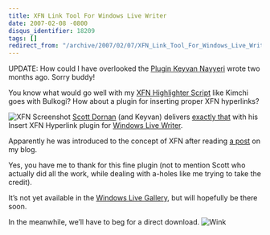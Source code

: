 ```yaml
---
title: XFN Link Tool For Windows Live Writer
date: 2007-02-08 -0800
disqus_identifier: 18209
tags: []
redirect_from: "/archive/2007/02/07/XFN_Link_Tool_For_Windows_Live_Writer.aspx/"
---
```


UPDATE: How could I have overlooked the [Plugin Keyvan
Nayyeri](http://nayyeri.net/archive/2006/12/07/xfn-link-plugin-for-windows-live-writer.aspx "XFN WLW plugin")
wrote two months ago. Sorry buddy!

You know what would go well with my [XFN Highlighter
Script](https://haacked.com/archive/2006/04/05/MakingMicroformatsMoreVisibleAnnouncingTheXFNHighlighterScript.aspx "XFN Highlighter Script")
like Kimchi goes with Bulkogi? How about a plugin for inserting proper
XFN hyperlinks?

![XFN
Screenshot](https://haacked.com/images/haacked_com/WindowsLiveWriter/XFNLinkToolForWindowsLiveWriter_13AAB/o_sshot-1%5B1%5D%5B6%5D.png)
[Scott Dornan](http://geekswithblogs.net/sdorman/ "Scott Dornan") (and
Keyvan) delivers [exactly
that](http://geekswithblogs.net/sdorman/archive/2007/02/08/105859.aspx "Insert XFN Hyperlink Plugin")
with his Insert XFN Hyperlink plugin for [Windows Live
Writer](http://geekswithblogs.net/sdorman/archive/2006/08/24/89164.aspx "Windows Live Writer").

Apparently he was introduced to the concept of XFN after reading [a
post](https://haacked.com/archive/2007/02/01/Night_At_The_Roxbury_With_Mr._Subsonic.aspx "Meeting Rob Conery")
on my blog.

Yes, you have me to thank for this fine plugin (not to mention Scott who
actually did all the work, while dealing with a-holes like me trying to
take the credit).

It’s not yet available in the [Windows Live
Gallery](http://gallery.live.com/default.aspx?l=8 "Windows Live Gallery"),
but will hopefully be there soon.

In the meanwhile, we’ll have to beg for a direct download.
![Wink](https://haacked.com/Images/emotions/smiley-wink.gif)

